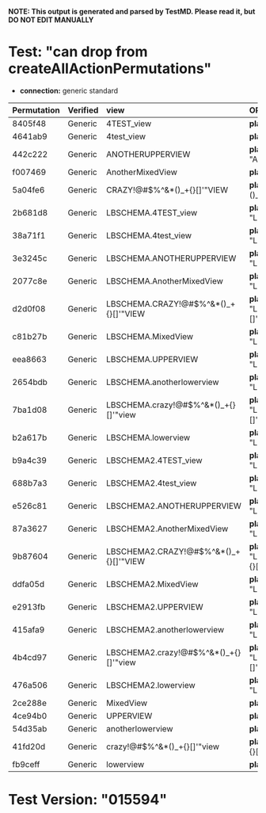 **NOTE: This output is generated and parsed by TestMD. Please read it, but DO NOT EDIT MANUALLY**

# Test: "can drop from createAllActionPermutations" #

- **connection:** generic standard

| Permutation | Verified | view                                   | OPERATIONS
| :---------- | :------- | :------------------------------------- | :------
| 8405f48     | Generic  | 4TEST_view                             | **plan**: DROP VIEW "4TEST_view"
| 4641ab9     | Generic  | 4test_view                             | **plan**: DROP VIEW "4test_view"
| 442c222     | Generic  | ANOTHERUPPERVIEW                       | **plan**: DROP VIEW "ANOTHERUPPERVIEW"
| f007469     | Generic  | AnotherMixedView                       | **plan**: DROP VIEW "AnotherMixedView"
| 5a04fe6     | Generic  | CRAZY!@#\$%^&*()_+{}[]'"VIEW           | **plan**: DROP VIEW "CRAZY!@#\$%^&*()_+{}[]'""VIEW"
| 2b681d8     | Generic  | LBSCHEMA.4TEST_view                    | **plan**: DROP VIEW "LBSCHEMA"."4TEST_view"
| 38a71f1     | Generic  | LBSCHEMA.4test_view                    | **plan**: DROP VIEW "LBSCHEMA"."4test_view"
| 3e3245c     | Generic  | LBSCHEMA.ANOTHERUPPERVIEW              | **plan**: DROP VIEW "LBSCHEMA"."ANOTHERUPPERVIEW"
| 2077c8e     | Generic  | LBSCHEMA.AnotherMixedView              | **plan**: DROP VIEW "LBSCHEMA"."AnotherMixedView"
| d2d0f08     | Generic  | LBSCHEMA.CRAZY!@#\$%^&*()_+{}[]'"VIEW  | **plan**: DROP VIEW "LBSCHEMA"."CRAZY!@#\$%^&*()_+{}[]'""VIEW"
| c81b27b     | Generic  | LBSCHEMA.MixedView                     | **plan**: DROP VIEW "LBSCHEMA"."MixedView"
| eea8663     | Generic  | LBSCHEMA.UPPERVIEW                     | **plan**: DROP VIEW "LBSCHEMA"."UPPERVIEW"
| 2654bdb     | Generic  | LBSCHEMA.anotherlowerview              | **plan**: DROP VIEW "LBSCHEMA"."anotherlowerview"
| 7ba1d08     | Generic  | LBSCHEMA.crazy!@#\$%^&*()_+{}[]'"view  | **plan**: DROP VIEW "LBSCHEMA"."crazy!@#\$%^&*()_+{}[]'""view"
| b2a617b     | Generic  | LBSCHEMA.lowerview                     | **plan**: DROP VIEW "LBSCHEMA"."lowerview"
| b9a4c39     | Generic  | LBSCHEMA2.4TEST_view                   | **plan**: DROP VIEW "LBSCHEMA2"."4TEST_view"
| 688b7a3     | Generic  | LBSCHEMA2.4test_view                   | **plan**: DROP VIEW "LBSCHEMA2"."4test_view"
| e526c81     | Generic  | LBSCHEMA2.ANOTHERUPPERVIEW             | **plan**: DROP VIEW "LBSCHEMA2"."ANOTHERUPPERVIEW"
| 87a3627     | Generic  | LBSCHEMA2.AnotherMixedView             | **plan**: DROP VIEW "LBSCHEMA2"."AnotherMixedView"
| 9b87604     | Generic  | LBSCHEMA2.CRAZY!@#\$%^&*()_+{}[]'"VIEW | **plan**: DROP VIEW "LBSCHEMA2"."CRAZY!@#\$%^&*()_+{}[]'""VIEW"
| ddfa05d     | Generic  | LBSCHEMA2.MixedView                    | **plan**: DROP VIEW "LBSCHEMA2"."MixedView"
| e2913fb     | Generic  | LBSCHEMA2.UPPERVIEW                    | **plan**: DROP VIEW "LBSCHEMA2"."UPPERVIEW"
| 415afa9     | Generic  | LBSCHEMA2.anotherlowerview             | **plan**: DROP VIEW "LBSCHEMA2"."anotherlowerview"
| 4b4cd97     | Generic  | LBSCHEMA2.crazy!@#\$%^&*()_+{}[]'"view | **plan**: DROP VIEW "LBSCHEMA2"."crazy!@#\$%^&*()_+{}[]'""view"
| 476a506     | Generic  | LBSCHEMA2.lowerview                    | **plan**: DROP VIEW "LBSCHEMA2"."lowerview"
| 2ce288e     | Generic  | MixedView                              | **plan**: DROP VIEW "MixedView"
| 4ce94b0     | Generic  | UPPERVIEW                              | **plan**: DROP VIEW "UPPERVIEW"
| 54d35ab     | Generic  | anotherlowerview                       | **plan**: DROP VIEW "anotherlowerview"
| 41fd20d     | Generic  | crazy!@#\$%^&*()_+{}[]'"view           | **plan**: DROP VIEW "crazy!@#\$%^&*()_+{}[]'""view"
| fb9ceff     | Generic  | lowerview                              | **plan**: DROP VIEW "lowerview"

# Test Version: "015594" #